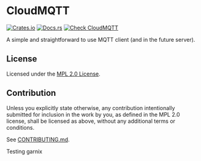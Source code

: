 # CloudMQTT

[![Crates.io](https://img.shields.io/crates/v/cloudmqtt.svg)](https://crates.io/crates/cloudmqtt)
[![Docs.rs](https://docs.rs/cloudmqtt/badge.svg)](https://docs.rs/cloudmqtt)
[![Check CloudMQTT](https://github.com/TheNeikos/cloudmqtt/actions/workflows/check.yml/badge.svg?branch=main&event=push)](https://github.com/TheNeikos/cloudmqtt/actions/workflows/check.yml)

A simple and straightforward to use MQTT client (and in the future server).

## License

Licensed under the [MPL 2.0 License](./LICENSE).


## Contribution

Unless you explicitly state otherwise, any contribution intentionally submitted
for inclusion in the work by you, as defined in the MPL 2.0 license, shall be
licensed as above, without any additional terms or conditions.

See [CONTRIBUTING.md](CONTRIBUTING.md).


Testing garnix
